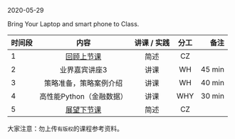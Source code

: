 2020-05-29

Bring Your Laptop and smart phone to Class. 


|  时间段  |  内容    | 讲课 / 实践     |  分工  |备注       |
| :---    |   :----:    |   :----:    |    :----:    |       ---: |
|    1    | [回顾上节课](../WW14/WW14-Plan.md)    |  简述   |   CZ     |        |
|    2    |  业界嘉宾讲座3   |  讲课 |  WH  |   45 min    |
|    3    |  策略准备，策略案例介绍      |  讲课 |      WH      |   40 min    |
|    4    |  高性能Python（金融数据）   |    讲课     |   WHY   |   30 min   |
|    5    | [展望下节课](../WW16/WW16-Plan.md)     |  简述   |   CZ   |        |



大家注意：勿上传``有版权``的课程参考资料。
